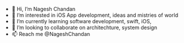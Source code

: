 - 👋 Hi, I’m Nagesh Chandan
- 👀 I’m interested in iOS App development, ideas and mistries of world 
- 🌱 I’m currently learning software development, swift, iOS, 
- 💞️ I’m looking to collaborate on architechture, system design
- 📫 Reach me @NageshChandan

<!---
Nagesh-Chandan/Nagesh-Chandan is a ✨ special ✨ repository because its `README.md` (this file) appears on your GitHub profile.
You can click the Preview link to take a look at your changes.
--->
